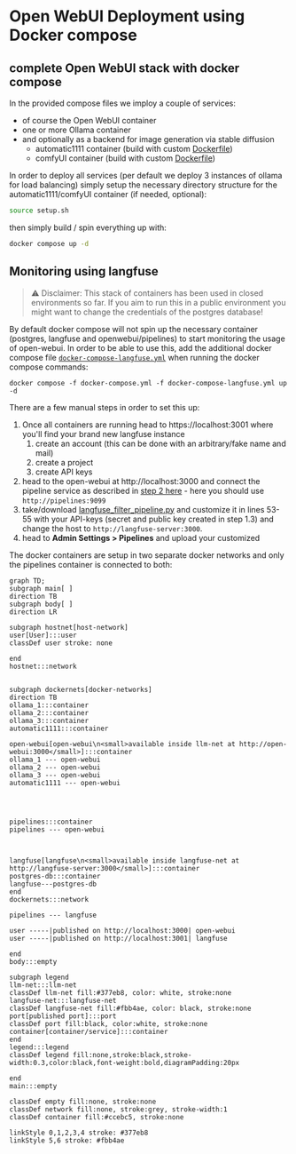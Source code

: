 # Open WebUI Deployment using Docker compose

## complete Open WebUI stack with docker compose
In the provided compose files we imploy a couple of services:
- of course the Open WebUI container
- one or more Ollama container
- and optionally as a backend for image generation via stable diffusion
  - automatic1111 container (build with custom [Dockerfile](automatic1111.Dockerfile))
  - comfyUI container (build with custom [Dockerfile](comfyUI.Dockerfile))

In order to deploy all services (per default we deploy 3 instances of ollama for load balancing) simply setup the necessary directory structure for the automatic1111/comfyUI container (if needed, optional):

```bash
source setup.sh
```

then simply build / spin everything up with:

```bash
docker compose up -d
```

## Monitoring using langfuse
> :warning: Disclaimer: This stack of containers has been used in closed environments so far. If you aim to run this in a public environment you might want to change the credentials of the postgres database!

By default docker compose will not spin up the necessary container (postgres, langfuse and openwebui/pipelines) to start monitoring the usage of open-webui. In order to be able to use this, add the additional docker compose file [`docker-compose-langfuse.yml`](docker-compose-langfuse.yml) when running the docker compose commands:
```
docker compose -f docker-compose.yml -f docker-compose-langfuse.yml up -d
```
There are a few manual steps in order to set this up:
1. Once all containers are running head to https://localhost:3001 where you'll find your brand new langfuse instance
    1. create an account (this can be done with an arbitrary/fake name and mail)
    2. create a project
    3. create API keys
2. head to the open-webui at http://localhost:3000 and connect the pipeline service as described in [step 2 here](https://github.com/open-webui/pipelines/tree/main?tab=readme-ov-file#-quick-start-with-docker) - here you should use `http://pipelines:9099`
3. take/download [langfuse_filter_pipeline.py](langfuse_filter_pipeline.py) and customize it in lines 53-55 with your API-keys (secret and public key created in step 1.3) and change the host to `http://langfuse-server:3000`. 
4. head to **Admin Settings > Pipelines** and upload your customized 

The docker containers are setup in two separate docker networks and only the pipelines container is connected to both:

```mermaid
graph TD;
subgraph main[ ]
direction TB
subgraph body[ ]
direction LR

subgraph hostnet[host-network]
user[User]:::user
classDef user stroke: none

end
hostnet:::network


subgraph dockernets[docker-networks]
direction TB
ollama_1:::container
ollama_2:::container
ollama_3:::container
automatic1111:::container

open-webui[open-webui\n<small>available inside llm-net at http://open-webui:3000</small>]:::container
ollama_1 --- open-webui
ollama_2 --- open-webui
ollama_3 --- open-webui
automatic1111 --- open-webui




pipelines:::container
pipelines --- open-webui



langfuse[langfuse\n<small>available inside langfuse-net at http://langfuse-server:3000</small>]:::container
postgres-db:::container
langfuse---postgres-db
end
dockernets:::network

pipelines --- langfuse

user -----|published on http://localhost:3000| open-webui
user -----|published on http://localhost:3001| langfuse

end
body:::empty

subgraph legend
llm-net:::llm-net
classDef llm-net fill:#377eb8, color: white, stroke:none
langfuse-net:::langfuse-net
classDef langfuse-net fill:#fbb4ae, color: black, stroke:none
port[published port]:::port
classDef port fill:black, color:white, stroke:none
container[container/service]:::container
end
legend:::legend
classDef legend fill:none,stroke:black,stroke-width:0.3,color:black,font-weight:bold,diagramPadding:20px

end
main:::empty

classDef empty fill:none, stroke:none
classDef network fill:none, stroke:grey, stroke-width:1
classDef container fill:#ccebc5, stroke:none

linkStyle 0,1,2,3,4 stroke: #377eb8
linkStyle 5,6 stroke: #fbb4ae
```

